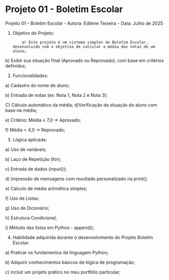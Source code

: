 # Projeto 01 - Boletim Escolar
Projeto 01 – Boletim Escolar -   Autora: Edilene Teixeira - Data: Julho de 2025 

1) Objetivo do Projeto: 

           a) Este projeto é um sistema simples de Boletim Escolar, desenvolvido com o objetivo de calcular a média das notas de um aluno;

  b) Exibir sua situação final (Aprovado ou Reprovado), com base em critérios definidos;


2) Funcionalidades:

a) Cadastro do nome do aluno;

b) Entrada de notas (ex: Nota 1, Nota 2 e Nota 3);

C) Cálculo automático da média; 
d)Verificação da situação do aluno com base na média; 

e) Critério: Média ≥ 7,0 → Aprovado;

f) Média < 4,0 → Reprovado;

3) Lógica aplicada:

a) Uso de variáveis;

b) Laço de Repetição (for);

c) Entrada de dados (input());

d) Impressão de mensagens com resultado personalizado na print();

e) Cálculo de média aritmética simples;

f) Uso de Listas;

g) Uso de Dicionário;

h) Estrutura Condicional;

i) Método das listas em Python - append();


4) Habilidade adquirida durante o desenvolvimento do Projeto Boletim Escolar:

a) Praticar os fundamentos da linguagem Python;

b) Adquirir conhecimentos básicos de lógica de programação; 

c) Incluir um projeto prático no meu portfólio particular;
